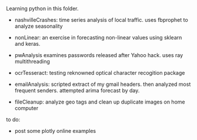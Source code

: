 Learning python in this folder.

*  nashvilleCrashes: time series analysis of local traffic.  uses fbprophet to analyze seasonality

*  nonLinear: an exercise in forecasting non-linear values using sklearn and keras. 

*  pwAnalysis examines passwords released after Yahoo hack.  uses ray multithreading   

*  ocrTesseract: testing reknowned optical character recogition package

*  emailAnalysis: scripted extract of my gmail headers. then analyzed most frequent senders. attempted arima forecast by day.

*  fileCleanup: analyze geo tags and clean up duplicate images on home computer


to do: 
- post some plotly online examples
